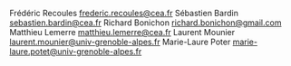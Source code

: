 Frédéric Recoules <frederic.recoules@cea.fr>
Sébastien Bardin  <sebastien.bardin@cea.fr>
Richard Bonichon  <richard.bonichon@gmail.com>
Matthieu Lemerre  <matthieu.lemerre@cea.fr>
Laurent Mounier   <laurent.mounier@univ-grenoble-alpes.fr>
Marie-Laure Poter <marie-laure.potet@univ-grenoble-alpes.fr>